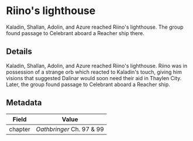 # Riino's lighthouse
Kaladin, Shallan, Adolin, and Azure reached Riino's lighthouse. The group found passage to Celebrant aboard a Reacher ship there.

## Details
Kaladin, Shallan, Adolin, and Azure reached Riino's lighthouse. Riino was in possession of a strange orb which reacted to Kaladin's touch, giving him visions that suggested Dalinar would soon need their aid in Thaylen City. Later, the group found passage to Celebrant aboard a Reacher ship.

## Metadata
| Field | Value |
| ----- | ----- |
| chapter | *Oathbringer* Ch. 97 & 99 |
